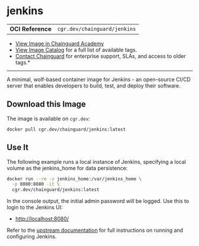 <!--monopod:start-->
# jenkins
| | |
| - | - |
| **OCI Reference** | `cgr.dev/chainguard/jenkins` |


* [View Image in Chainguard Academy](https://edu.chainguard.dev/chainguard/chainguard-images/reference/jenkins/overview/)
* [View Image Catalog](https://console.enforce.dev/images/catalog) for a full list of available tags.
* [Contact Chainguard](https://www.chainguard.dev/chainguard-images) for enterprise support, SLAs, and access to older tags.*

---
<!--monopod:end-->

<!--overview:start-->
A minimal, wolf-based container image for Jenkins - an open-source CI/CD server that enables developers to build, test, and deploy their software.
<!--overview:end-->

<!--getting:start-->
## Download this Image
The image is available on `cgr.dev`:

```
docker pull cgr.dev/chainguard/jenkins:latest
```
<!--getting:end-->

<!--body:start-->
## Use It

The following example runs a local instance of Jenkins, specifying a local
volume as the jenkins_home for data persistence:

```bash
docker run --rm -v jenkins_home:/var/jenkins_home \
  -p 8080:8080 -it \
  cgr.dev/chainguard/jenkins:latest
```

In the console output, the initial admin password will be logged. Use this to
login to the Jenkins UI:

- [http://localhost:8080/](http://localhost:8080/)

Refer to the [upstream documentation](https://github.com/jenkinsci/docker/blob/master/README.md)
for full instructions on running and configuring Jenkins.
<!--body:end-->
